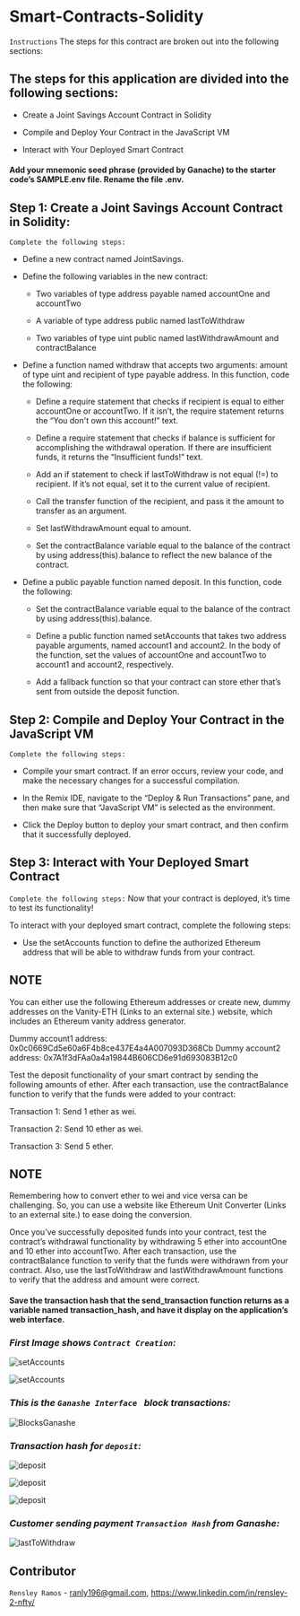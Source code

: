 # Smart-Contracts-Solidity

`Instructions`
The steps for this contract are broken out into the following sections:  

## The steps for this application are divided into the following sections:  

   * Create a Joint Savings Account Contract in Solidity  

   * Compile and Deploy Your Contract in the JavaScript VM  

   * Interact with Your Deployed Smart Contract  
 

#### Add your mnemonic seed phrase (provided by Ganache) to the starter code’s SAMPLE.env file. Rename the file .env.  


## Step 1: Create a Joint Savings Account Contract in Solidity:
`Complete the following steps:`  
   * Define a new contract named JointSavings.

   * Define the following variables in the new contract:

        * Two variables of type address payable named accountOne and accountTwo

        * A variable of type address public named lastToWithdraw

        * Two variables of type uint public named lastWithdrawAmount and contractBalance

   * Define a function named withdraw that accepts two arguments: amount of type uint and recipient of type payable address. In this function, code the following:

        * Define a require statement that checks if recipient is equal to either accountOne or accountTwo. If it isn’t, the require statement returns the “You don't own this account!” text.  

        * Define a require statement that checks if balance is sufficient for accomplishing the withdrawal operation. If there are insufficient funds, it returns the “Insufficient funds!” text.  

        * Add an if statement to check if lastToWithdraw is not equal (!=) to recipient. If it’s not equal, set it to the current value of recipient.

        * Call the transfer function of the recipient, and pass it the amount to transfer as an argument.  

        * Set lastWithdrawAmount equal to amount.

        * Set the contractBalance variable equal to the balance of the contract by using address(this).balance to reflect the new balance of the contract.

   * Define a public payable function named deposit. In this function, code the following:

        * Set the contractBalance variable equal to the balance of the contract by using address(this).balance.

        * Define a public function named setAccounts that takes two address payable arguments, named account1 and account2. In the body of the function, set the values of accountOne and accountTwo to account1 and account2, respectively.

        * Add a fallback function so that your contract can store ether that’s sent from outside the deposit function.

## Step 2: Compile and Deploy Your Contract in the JavaScript VM
`Complete the following steps:`  

   * Compile your smart contract. If an error occurs, review your code, and make the necessary changes for a successful compilation.      

   * In the Remix IDE, navigate to the “Deploy & Run Transactions” pane, and then make sure that “JavaScript VM” is selected as the environment.      

   * Click the Deploy button to deploy your smart contract, and then confirm that it successfully deployed. 


## Step 3: Interact with Your Deployed Smart Contract
`Complete the following steps:`
Now that your contract is deployed, it’s time to test its functionality! 

To interact with your deployed smart contract, complete the following steps:

   * Use the setAccounts function to define the authorized Ethereum address that will be able to withdraw funds from your contract. 

## NOTE
You can either use the following Ethereum addresses or create new, dummy addresses on the Vanity-ETH (Links to an external site.) website, which includes an Ethereum vanity address generator.

Dummy account1 address: 0x0c0669Cd5e60a6F4b8ce437E4a4A007093D368Cb
Dummy account2 address: 0x7A1f3dFAa0a4a19844B606CD6e91d693083B12c0

Test the deposit functionality of your smart contract by sending the following amounts of ether. After each transaction, use the contractBalance function to verify that the funds were added to your contract:

Transaction 1: Send 1 ether as wei.

Transaction 2: Send 10 ether as wei.

Transaction 3: Send 5 ether.


## NOTE
Remembering how to convert ether to wei and vice versa can be challenging. So, you can use a website like Ethereum Unit Converter (Links to an external site.) to ease doing the conversion.

Once you’ve successfully deposited funds into your contract, test the contract’s withdrawal functionality by withdrawing 5 ether into accountOne and 10 ether into accountTwo. After each transaction, use the contractBalance function to verify that the funds were withdrawn from your contract. Also, use the lastToWithdraw and lastWithdrawAmount functions to verify that the address and amount were correct.

#### Save the transaction hash that the send_transaction function returns as a variable named transaction_hash, and have it display on the application’s web interface.  



### *First Image shows `Contract Creation`:* 

![setAccounts](ImagesPNG/ganasheCreation.png)  
 
![setAccounts](ImagesPNG/deployment.png)  


### *This is the `Ganashe Interface ` block transactions:* 

![BlocksGanashe](ImagesPNG/contractCreation.png)  


### *Transaction hash for `deposit`:* 

![deposit](ImagesPNG/deposit1.png) 

![deposit](ImagesPNG/deposit2.png) 

![deposit](ImagesPNG/ganasheTxns.png) 


### *Customer sending payment `Transaction Hash` from Ganashe:* 

![lastToWithdraw](ImagesPNG/setAccounts.png)  


## Contributor

`Rensley Ramos` - ranly196@gmail.com, https://www.linkedin.com/in/rensley-2-nfty/  